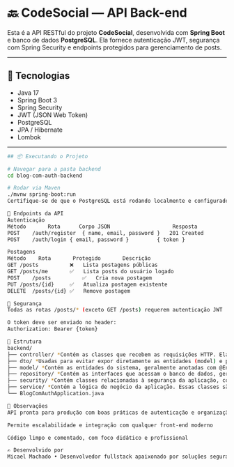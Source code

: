 # 🔙 CodeSocial — API Back-end

Esta é a API RESTful do projeto **CodeSocial**, desenvolvida com **Spring Boot** e banco de dados **PostgreSQL**. Ela fornece autenticação JWT, segurança com Spring Security e endpoints protegidos para gerenciamento de posts.

---

## 🔧 Tecnologias

- Java 17
- Spring Boot 3
- Spring Security
- JWT (JSON Web Token)
- PostgreSQL
- JPA / Hibernate
- Lombok

---
```bash
## 📦 Executando o Projeto

# Navegar para a pasta backend
cd blog-com-auth-backend

# Rodar via Maven
./mvnw spring-boot:run
Certifique-se de que o PostgreSQL está rodando localmente e configurado no application.properties

📑 Endpoints da API
Autenticação
Método	     Rota	   Corpo JSON	                 Resposta
POST	/auth/register	{ name, email, password }	201 Created
POST	/auth/login	{ email, password }	        { token }

Postagens
Método    Rota	     Protegido	     Descrição
GET	/posts	        ❌	Lista postagens públicas
GET	/posts/me       ✅	Lista posts do usuário logado
POST	/posts	        ✅	Cria nova postagem
PUT	/posts/{id}     ✅	Atualiza postagem existente
DELETE	/posts/{id}	✅	Remove postagem

🔐 Segurança
Todas as rotas /posts/* (exceto GET /posts) requerem autenticação JWT

O token deve ser enviado no header:
Authorization: Bearer {token}

📂 Estrutura
backend/
├── controller/ *Contém as classes que recebem as requisições HTTP. Elas definem os endpoints da aplicação e chamam os serviços apropriados*
├── dto/ *Usadas para evitar expor diretamente as entidades (model) e para controlar quais dados são enviados ou recebidos.*
├── model/ *Contém as entidades do sistema, geralmente anotadas com @Entity. Representam as tabelas do banco de dados e os objetos de domínio.*
├── repository/ *Contém as interfaces que acessam o banco de dados, geralmente estendendo JpaRepository. Responsáveis por operações como salvar, buscar, deletar, etc.
├── security/ *Contém classes relacionadas à segurança da aplicação, como configuração do Spring Security, filtros de autenticação, geração e validação de JWTs.*
├── service/ *Contém a lógica de negócio da aplicação. Essas classes são chamadas pelos controllers para executar as ações principais, como regras de validação, chamadas ao repositório, processamento de dados.*
└── BlogComAuthApplication.java

💬 Observações
API pronta para produção com boas práticas de autenticação e organização

Permite escalabilidade e integração com qualquer front-end moderno

Código limpo e comentado, com foco didático e profissional

✍️ Desenvolvido por
Micael Machado • Desenvolvedor fullstack apaixonado por soluções seguras, escaláveis e com propósito.
